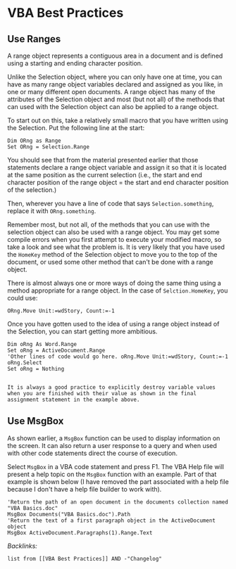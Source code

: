 # VBA Best Practices

## Use Ranges

A range object represents a contiguous area in a document and is defined using a starting and ending character position.

Unlike the Selection object, where you can only have one at time, you can have as many range object variables declared and assigned as you like, in one or many different open documents. A range object has many of the attributes of the Selection object and most (but not all) of the methods that can used with the Selection object can also be applied to a range object.

To start out on this, take a relatively small macro that you have written using the Selection. Put the following line at the start:

````vba
Dim ORng as Range
Set ORng = Selection.Range
````

You should see that from the material presented earlier that those statements declare a range object variable and assign it so that it is located at the same position as the current selection (i.e., the start and end character position of the range object = the start and end character position of the selection.)

Then, wherever you have a line of code that says `Selection.something`, replace it with `ORng.something`.

Remember most, but not all, of the methods that you can use with the selection object can also be used with a range object. You may get some compile errors when you first attempt to execute your modified macro, so take a look and see what the problem is. It is very likely that you have used the `HomeKey` method of the Selection object to move you to the top of the document, or used some other method that can't be done with a range object.

There is almost always one or more ways of doing the same thing using a method appropriate for a range object. In the case of `Selction.HomeKey`, you could use:

````VBA
ORng.Move Unit:=wdStory, Count:=-1
````

Once you have gotten used to the idea of using a range object instead of the Selection, you can start getting more ambitious.

````vba
Dim oRng As Word.Range
Set oRng = ActiveDocument.Range
'Other lines of code would go here. oRng.Move Unit:=wdStory, Count:=-1
oRng.Select
Set oRng = Nothing
````

````ad-note

It is always a good practice to explicitly destroy variable values when you are finished with their value as shown in the final assignment statement in the example above.

````

## Use MsgBox

As shown earlier, a `MsgBox` function can be used to display information on the screen. It can also return a user response to a query and when used with other code statements direct the course of execution.

Select `MsgBox` in a VBA code statement and press F1. The VBA Help file will present a help topic on the `MsgBox` function with an example. Part of that example is shown below (I have removed the part associated with a help file because I don't have a help file builder to work with).

````VBA
'Return the path of an open document in the documents collection named "VBA Basics.doc"
MsgBox Documents("VBA Basics.doc").Path
'Return the text of a first paragraph object in the ActiveDocument object
MsgBox ActiveDocument.Paragraphs(1).Range.Text
````

*Backlinks:*

````dataview
list from [[VBA Best Practices]] AND -"Changelog"
````
